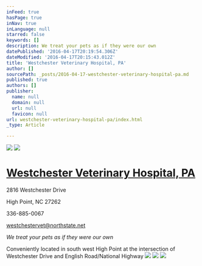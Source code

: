 ```yaml
---
inFeed: true
hasPage: true
inNav: true
inLanguage: null
starred: false
keywords: []
description: We treat your pets as if they were our own
datePublished: '2016-04-17T20:19:54.306Z'
dateModified: '2016-04-17T20:15:43.012Z'
title: 'Westchester Veterinary Hospital, PA'
author: []
sourcePath: _posts/2016-04-17-westchester-veterinary-hospital-pa.md
published: true
authors: []
publisher:
  name: null
  domain: null
  url: null
  favicon: null
url: westchester-veterinary-hospital-pa/index.html
_type: Article

---
```

![](https://the-grid-user-content.s3-us-west-2.amazonaws.com/60f0fd83-547b-47b4-be30-d9e2963252d4.jpg)
![](https://the-grid-user-content.s3-us-west-2.amazonaws.com/118b8c03-7f28-4763-9b63-593ed240963f.jpg)

# [Westchester Veterinary Hospital, PA][0]

2816 Westchester Drive

High Point, NC 27262

336-885-0067

[westchestervet@northstate.net][1]

_We treat your pets as if they were our own_

Conveniently located in south west High Point at the intersection of Westchester Drive and English Road/National Highway
![](https://the-grid-user-content.s3-us-west-2.amazonaws.com/e06fd15c-f246-4c00-b2a1-873b37a95a4e.gif)
![](https://the-grid-user-content.s3-us-west-2.amazonaws.com/91450c4a-90a1-4189-b083-21e7359e4a57.jpg)
![](https://the-grid-user-content.s3-us-west-2.amazonaws.com/08f64b20-3aea-417a-9303-b0d9f3c3ac04.jpg)

[0]: null
[1]: mailto:westchestervet@northstate.net